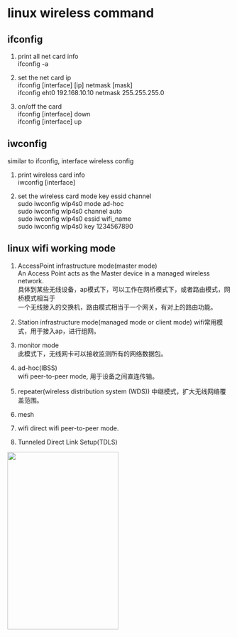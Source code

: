 # linux wireless command  
## ifconfig  

1. print all net card info  
ifconfig  -a  

2. set the net card ip  
ifconfig  [interface]  [ip]  netmask [mask]    
ifconfig  eht0 192.168.10.10 netmask 255.255.255.0  

3. on/off the card  
ifconfig  [interface]  down  
ifconfig  [interface]  up  


## iwconfig  
similar to ifconfig, interface wireless config  

1. print wireless card info  
iwconfig  [interface]  

2. set the wireless card mode key essid channel  
sudo  iwconfig  wlp4s0  mode  ad-hoc  
sudo  iwconfig  wlp4s0  channel  auto  
sudo  iwconfig  wlp4s0  essid  wifi_name   
sudo  iwconfig  wlp4s0  key  1234567890  


## linux wifi working mode
1. AccessPoint infrastructure mode(master mode)  
An Access Point acts as the Master device in a managed wireless network.  
具体到某些无线设备，ap模式下，可以工作在网桥模式下，或者路由模式，网桥模式相当于  
一个无线接入的交换机，路由模式相当于一个网关，有对上的路由功能。  

2. Station infrastructure mode(managed mode or client mode)
wifi常用模式，用于接入ap，进行组网。  

3. monitor mode  
此模式下，无线网卡可以接收监测所有的网络数据包。  

4. ad-hoc(IBSS)  
wifi peer-to-peer mode, 用于设备之间直连传输。  

5. repeater(wireless distribution system (WDS))
中继模式，扩大无线网络覆盖范围。  

6. mesh

7. wifi direct
wifi peer-to-peer mode.

8. Tunneled Direct Link Setup(TDLS)


<img src="https://github.com/shi-hao/computer_network_prog/tree/master/7-wireless/blob/master/wifi_app_mode.jpg" width="250" height="400" />

